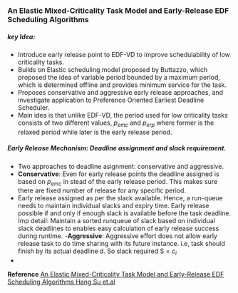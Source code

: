### An Elastic Mixed-Criticality Task Model and Early-Release EDF Scheduling Algorithms
##### key Idea:
- Introduce early release point to EDF-VD to improve schedulability of low criticality tasks.
- Builds on Elastic scheduling model proposed by Buttazzo, which proposed the idea of variable period bounded by a maximum period, which is determined offline and provides minimum service for the task.
- Proposes conservative and aggressive early release approaches, and investigate application to Preference Oriented Earliest Deadline Scheduler.
- Main idea is that unlike EDF-VD, the period used for low criticality tasks consists of two different values, $p_{emc}$ and $p_{erp}$ where former is the relaxed period while later is the early release period.
##### Early Release Mechanism: Deadline assignment and slack requirement.
- Two approaches to deadline asignment: conservative and aggressive.
- **Conservative**: Even for early release points the deadline assigned is based on $p_{emc}$ in stead of the early release period. This makes sure there are fixed number of release for any specific period.
- Early release assigned as per the slack available. Hence, a run-queue needs to maintain individual slacks and expiry time. Early release possible if and only if enough slack is available before the task deadline. Imp detail: Maintain a sorted runqueue of slack based on individual slack deadlines to enables easy calculation of early release success during runtime.
-**Aggressive**: Aggressive effort does not allow early release task to do time sharing with its future instance. i.e, task should finish by its actual deadline d. So slack required S = $c_i$
-  

**Reference** [An Elastic Mixed-Criticality Task Model and Early-Release EDF Scheduling Algorithms Hang Su et.al](https://www.researchgate.net/profile/Hang_Su10/publication/311959240_An_Elastic_Mixed-Criticality_Task_Model_and_Early-Release_EDF_Scheduling_Algorithms/links/58ab7b5a4585150402036bf1/An-Elastic-Mixed-Criticality-Task-Model-and-Early-Release-EDF-Scheduling-Algorithms.pdf)
